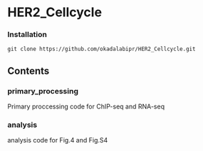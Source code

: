 # HER2_Cellcycle

### Installation
```
git clone https://github.com/okadalabipr/HER2_Cellcycle.git
```

## Contents
### primary_processing
Primary proccessing code for ChIP-seq and RNA-seq

### analysis
analysis code for Fig.4 and Fig.S4
